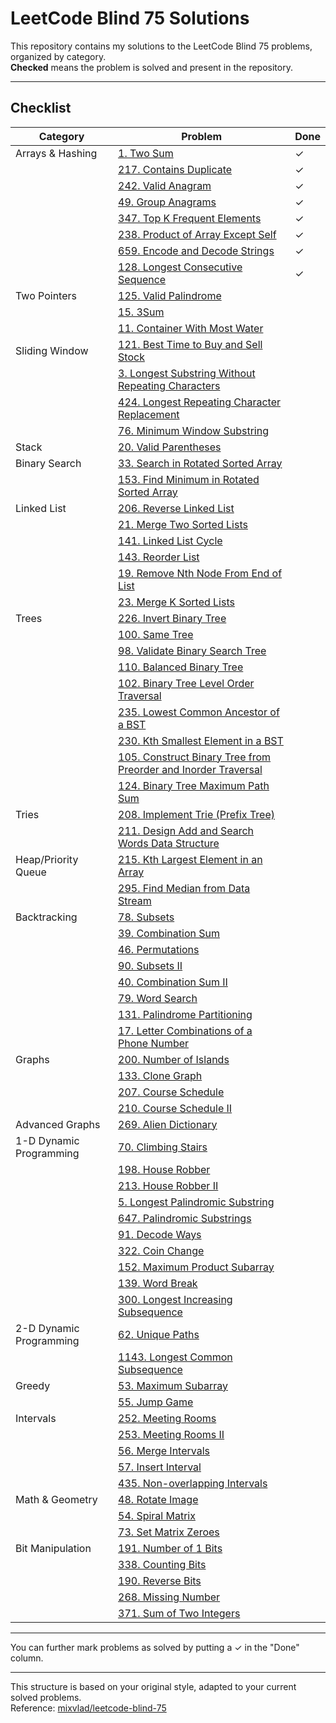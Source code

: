 # LeetCode Blind 75 Solutions

This repository contains my solutions to the LeetCode Blind 75 problems, organized by category.  
**Checked** means the problem is solved and present in the repository.

---

## Checklist

| Category                | Problem                                                                 | Done |
|-------------------------|-------------------------------------------------------------------------|------|
| Arrays & Hashing        | [1. Two Sum](arrays-and-hashing/1-two-sum/main.py)                      | ✓    |
|                         | [217. Contains Duplicate](arrays-and-hashing/217-contains-duplicate/main.py) | ✓    |
|                         | [242. Valid Anagram](arrays-and-hashing/242-valid-anagram/main.py)      | ✓    |
|                         | [49. Group Anagrams](arrays-and-hashing/49-group-anagrams/main.py)      | ✓    |
|                         | [347. Top K Frequent Elements](arrays-and-hashing/347-top-k-frequent-elements/main.py) | ✓    |
|                         | [238. Product of Array Except Self](arrays-and-hashing/238-product-of-array-except-self/main.py) | ✓    |
|                         | [659. Encode and Decode Strings](arrays-and-hashing/659-encode-decode-strings/main.py) | ✓    |
|                         | [128. Longest Consecutive Sequence](arrays-and-hashing/128-longest-consecutive-sequence/main.py) | ✓    |
| Two Pointers            | [125. Valid Palindrome](two-pointers/125-valid-palindrome/main.py)      |      |
|                         | [15. 3Sum](two-pointers/15-3sum/main.py)                                |      |
|                         | [11. Container With Most Water](two-pointers/11-container-with-most-water/main.py) |      |
| Sliding Window          | [121. Best Time to Buy and Sell Stock](sliding-window/121-best-time-to-buy-and-sell-stock/main.py) |      |
|                         | [3. Longest Substring Without Repeating Characters](sliding-window/3-longest-substring-without-repeating-characters/main.py) |      |
|                         | [424. Longest Repeating Character Replacement](sliding-window/424-longest-repeating-character-replacement/main.py) |      |
|                         | [76. Minimum Window Substring](sliding-window/76-minimum-window-substring/main.py) |      |
| Stack                   | [20. Valid Parentheses](stack/20-valid-parentheses/main.py)             |      |
| Binary Search           | [33. Search in Rotated Sorted Array](binary-search/33-search-in-rotated-sorted-array/main.py) |      |
|                         | [153. Find Minimum in Rotated Sorted Array](binary-search/153-find-minimum-in-rotated-sorted-array/main.py) |      |
| Linked List             | [206. Reverse Linked List](linked-list/206-reverse-linked-list/main.py) |      |
|                         | [21. Merge Two Sorted Lists](linked-list/21-merge-two-sorted-lists/main.py) |      |
|                         | [141. Linked List Cycle](linked-list/141-linked-list-cycle/main.py)     |      |
|                         | [143. Reorder List](linked-list/143-reorder-list/main.py)               |      |
|                         | [19. Remove Nth Node From End of List](linked-list/19-remove-nth-node-from-end-of-list/main.py) |      |
|                         | [23. Merge K Sorted Lists](linked-list/23-merge-k-sorted-lists/main.py) |      |
| Trees                   | [226. Invert Binary Tree](trees/226-invert-binary-tree/main.py)         |      |
|                         | [100. Same Tree](trees/100-same-tree/main.py)                           |      |
|                         | [98. Validate Binary Search Tree](trees/98-validate-binary-search-tree/main.py) |      |
|                         | [110. Balanced Binary Tree](trees/110-balanced-binary-tree/main.py)     |      |
|                         | [102. Binary Tree Level Order Traversal](trees/102-binary-tree-level-order-traversal/main.py) |      |
|                         | [235. Lowest Common Ancestor of a BST](trees/235-lowest-common-ancestor-of-a-bst/main.py) |      |
|                         | [230. Kth Smallest Element in a BST](trees/230-kth-smallest-element-in-a-bst/main.py) |      |
|                         | [105. Construct Binary Tree from Preorder and Inorder Traversal](trees/105-construct-binary-tree-from-preorder-and-inorder-traversal/main.py) |      |
|                         | [124. Binary Tree Maximum Path Sum](trees/124-binary-tree-maximum-path-sum/main.py) |      |
| Tries                   | [208. Implement Trie (Prefix Tree)](tries/208-implement-trie-prefix-tree/main.py) |      |
|                         | [211. Design Add and Search Words Data Structure](tries/211-design-add-and-search-words-data-structure/main.py) |      |
| Heap/Priority Queue     | [215. Kth Largest Element in an Array](heap-priority-queue/215-kth-largest-element-in-an-array/main.py) |      |
|                         | [295. Find Median from Data Stream](heap-priority-queue/295-find-median-from-data-stream/main.py) |      |
| Backtracking            | [78. Subsets](backtracking/78-subsets/main.py)                          |      |
|                         | [39. Combination Sum](backtracking/39-combination-sum/main.py)          |      |
|                         | [46. Permutations](backtracking/46-permutations/main.py)                |      |
|                         | [90. Subsets II](backtracking/90-subsets-ii/main.py)                    |      |
|                         | [40. Combination Sum II](backtracking/40-combination-sum-ii/main.py)    |      |
|                         | [79. Word Search](backtracking/79-word-search/main.py)                  |      |
|                         | [131. Palindrome Partitioning](backtracking/131-palindrome-partitioning/main.py) |      |
|                         | [17. Letter Combinations of a Phone Number](backtracking/17-letter-combinations-of-a-phone-number/main.py) |      |
| Graphs                  | [200. Number of Islands](graphs/200-number-of-islands/main.py)          |      |
|                         | [133. Clone Graph](graphs/133-clone-graph/main.py)                      |      |
|                         | [207. Course Schedule](graphs/207-course-schedule/main.py)              |      |
|                         | [210. Course Schedule II](graphs/210-course-schedule-ii/main.py)        |      |
| Advanced Graphs         | [269. Alien Dictionary](advanced-graphs/269-alien-dictionary/main.py)   |      |
| 1-D Dynamic Programming | [70. Climbing Stairs](dp-1d/70-climbing-stairs/main.py)                 |      |
|                         | [198. House Robber](dp-1d/198-house-robber/main.py)                     |      |
|                         | [213. House Robber II](dp-1d/213-house-robber-ii/main.py)               |      |
|                         | [5. Longest Palindromic Substring](dp-1d/5-longest-palindromic-substring/main.py) |      |
|                         | [647. Palindromic Substrings](dp-1d/647-palindromic-substrings/main.py) |      |
|                         | [91. Decode Ways](dp-1d/91-decode-ways/main.py)                         |      |
|                         | [322. Coin Change](dp-1d/322-coin-change/main.py)                       |      |
|                         | [152. Maximum Product Subarray](dp-1d/152-maximum-product-subarray/main.py) |      |
|                         | [139. Word Break](dp-1d/139-word-break/main.py)                         |      |
|                         | [300. Longest Increasing Subsequence](dp-1d/300-longest-increasing-subsequence/main.py) |      |
| 2-D Dynamic Programming | [62. Unique Paths](dp-2d/62-unique-paths/main.py)                       |      |
|                         | [1143. Longest Common Subsequence](dp-2d/1143-longest-common-subsequence/main.py) |      |
| Greedy                  | [53. Maximum Subarray](greedy/53-maximum-subarray/main.py)              |      |
|                         | [55. Jump Game](greedy/55-jump-game/main.py)                            |      |
| Intervals               | [252. Meeting Rooms](intervals/252-meeting-rooms/main.py)               |      |
|                         | [253. Meeting Rooms II](intervals/253-meeting-rooms-ii/main.py)         |      |
|                         | [56. Merge Intervals](intervals/56-merge-intervals/main.py)             |      |
|                         | [57. Insert Interval](intervals/57-insert-interval/main.py)             |      |
|                         | [435. Non-overlapping Intervals](intervals/435-non-overlapping-intervals/main.py) |      |
| Math & Geometry         | [48. Rotate Image](math-geometry/48-rotate-image/main.py)               |      |
|                         | [54. Spiral Matrix](math-geometry/54-spiral-matrix/main.py)             |      |
|                         | [73. Set Matrix Zeroes](math-geometry/73-set-matrix-zeroes/main.py)     |      |
| Bit Manipulation        | [191. Number of 1 Bits](bit-manipulation/191-number-of-1-bits/main.py)  |      |
|                         | [338. Counting Bits](bit-manipulation/338-counting-bits/main.py)        |      |
|                         | [190. Reverse Bits](bit-manipulation/190-reverse-bits/main.py)          |      |
|                         | [268. Missing Number](bit-manipulation/268-missing-number/main.py)      |      |
|                         | [371. Sum of Two Integers](bit-manipulation/371-sum-of-two-integers/main.py) |      |

---

You can further mark problems as solved by putting a ✓ in the "Done" column.

---

This structure is based on your original style, adapted to your current solved problems.  
Reference: [mixvlad/leetcode-blind-75](https://github.com/mixvlad/leetcode-blind-75/blob/main/README.md)